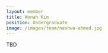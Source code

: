 ```yaml
---
layout: member
title: Wonah Kim
position: Undergraduate
image: /images/team/nashwa-ahmed.jpg
---
```


TBD
